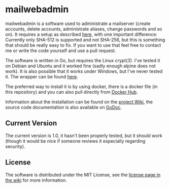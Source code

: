 # mailwebadmin
mailwebadmin is a software used to administrate a mailserver (create accounts, delete accounts, administrate aliases, change passwords and so on). It requires a setup as described [here](https://workaround.org/ispmail/jessie), with one important difference: Currently only SHA-512 is supported and not SHA-256, but this is something that should be really easy to fix. If you want to use that feel free to contact me or write the code yourself and use a pull request.

The software is written in Go, but requires the Linux crypt(3). I've tested it on Debian and Ubuntu and it worked fine (sadly enough alpine does not work). It is also possible that it works under Windows, but I've never tested it. The wrapper can be found [here](https://github.com/amoghe/go-crypt).

The preferred way to install it is by using docker, there is a docker file (in this repository) and you can also pull directly from [Docker Hub](https://hub.docker.com/r/fabianwe/mailwebadmin/).

Information about the installation can be found on the [project Wiki](https://github.com/FabianWe/mailwebadmin/wiki), the source code documentation is also available on [GoDoc](https://godoc.org/github.com/FabianWe/mailwebadmin).

## Current Version
The current version is 1.0, it hasn't been properly tested, but it should work (though it would be nice if someone reviews it especially regarding security).

## License
The software is distributed under the MIT License, see the [license page in the wiki](https://github.com/FabianWe/mailwebadmin/wiki/License) for more information.
